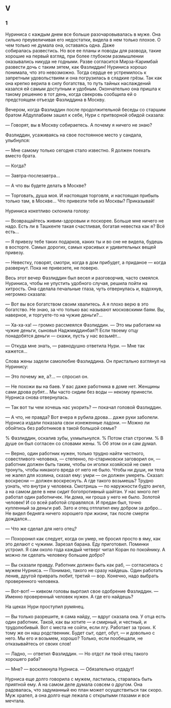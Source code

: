 ## V

### 1

Нуриниса с каждым днем все больше разочаровывалась в муже.
Она сильно преувеличивая его недостатки, видела в нем только плохое.
О чем только не думала она, оставаясь одна.
Даже собиралась развестись.
Но все ее планы и поводы для развода, такие хорошие на первый взгляд, при более глубоком размышлении оказывались никуда не годными.
Разве согласится Мирза-Каримбай развести дочь с таким зятем, как Фазлиддин!
Нуриниса хорошо понимала, что это невозможно.
Тогда сердце ее устремилось к запретным удовольствиям и она погрузилась в сладкие грёзы.
Так как она крепко верила в силу богатства, то путь тайных наслаждений казался ей самым доступным и удобным.
Окончательно она пришла к такому решению в тот день, когда свекровь сообщила ей о предстоящем отъезде Фазлиддина в Москву.

Вечером, когда Фазлиддин после продолжительной беседы со старшим братом Абдуллабаем зашел к себе, Нури с притворной обидой сказала:

— Говорят, вы в Москву собираетесь.
А почему я ничего не знаю?

Фазлиддин, усаживаясь на свое постоянное место у сандала, улыбнулся:

— Мне самому только сегодня стало известно.
Я должен поехать вместо брата.

— Когда?

— Завтра-послезавтра…

— А что вы будете делать в Москве?

— Торговать, душа моя.
И настоящая торговля, и настоящая прибыль только там, в Москве…
Что привезти тебе из Москвы?
Приказывай!

Нуриниса кокетливо склонила голову:

— Возвращайтесь живим-здоровым и поскорее.
Больше мне ничего не надо.
Есть ли в Ташкенте такая счастливая, богатая невестка как я?
Всё есть...

— Я привезу тебе таких подарков, каких ты и во сне не видела, будешь в восторге.
Самых дорогих, самых красивых и удивительных вещей привезу.

— Невестку, говорят, смотри, когда в дом прибудет, а приданое — когда развернут.
Пока не привезете, не поверю.

Весь этот вечер Фазлиддин был весел и разговорчив, часто смеялся.
Нуриниса, чтобы не упустить удобного случая, решила пойти на хитрость.
Она сделала печальные глаза, чуть отвернулась и, вздохнув, негромко сказала:

— Вот вы все богатством своим хвалитесь.
А я плохо верю в это богатство.
Не знаю, за что только вас называют московскими баям.
Вы, наверное, и торгуете-то на чужие деньги?…

— Ха-ха-ха! — громко рассмеялся Фазлиддин.
— Это мы работаем на чужие деньги, сыновья Наджмиддинбая?!
Если твоему отцу понадобятся деньги — скажи, пусть у нас возьмёт...

— Откуда мне знать, — равнодушно ответила Нури.
— Мне так кажется…

Слова жены задели самолюбие Фазлиддина.
Он пристально взглянул на Нуринису:

— Это почему же, а?... — спросил он.

— Не похожи вы на баев.
У вас даже работника в доме нет.
Женщины сами дрова рубят…
Мы часто сидим без воды — некому принести.
Нурниса снова отвернулась.

— Так вот ты чем хочешь нас укорить? — покачал головой Фазлиддин.

— А что, не правда?
Вот вчера я рубила дрова… даже руки заболели.
Нурниса издали показала свои изнеженные ладони.
— Можно ли обойтись без работников в такой большой семье?

% Фазлиддин, оскалив зубы, ухмыльнулся.
% Потом стал строгим.
% В душе он был согласен со словами жены.
% Об этом он и сам думал.

— Верно, один работник нужен, только трудно найти честного, совестливого человека, — степенно, по-стариковски заговорил он, — работник должен быть таким, чтобы он иголки хозяйской не смел тронуть, чтобы никакого вреда от него не было.
Чтобы ни души, ни тела не жалел для хозяина, сказал ему: умри — он должен умереть.
Сказал: воскресни — должен воскреснуть.
А где такого возьмешь?
Трудно узнать, что внутри у человека.
Смотришь — по наружности будто ангел, а на самом деле в нем сидит богопротивный шайтан.
У нас много лет работал один работничек.
Ни дома, ни гроша у него не было.
Золотой человек!
И со всей работой справлялся.
И предан был, точно купленный за деньги раб.
Зато и отец отплатил ему добром за добро…
Не видел бедняга ничего хорошего при жизни, так после смерти дождался...

— Что же сделал для него отец?

— Похоронил как следует, когда он умер, не бросил просто в яму, как это делают с чужими.
Зарезал барана.
Еду приготовил.
Поминки устроил.
Я сам около года каждый четверг читал Коран по покойнику.
А можно ли сделать человеку большее добро?

— Вы сказали правду.
Работник должен быть как раб, — согласилась с мужем Нурниса.
— Понимаю, такого не сразу найдешь.
Один работать ленив, другой приврать любит, третий — вор.
Конечно, надо выбрать проверенного человека.

— Вот-вот! — кивком головы вырпзил свое одобрение Фазлиддин.
— Именно проверенный человек нужен.
А где его найдешь?

На щеках Нури проступил румянец.

— Вы только разрешите, я сама найду, — вдруг сказала она.
У отца есть один работник.
Такой, как вы хотите — и смирный, и честный, и трудолюбивый.
Вот с места не сойти, если лгу.
Работает за троих.
К тому же он наш родственник.
Будет сыт, одет, обут, — и довольно с него.
Мы его и возьмем, хорошо?
Только, если пообещали, не отказывайтесь от своих слов!

— Ладно, — ответил Фазлиддин.
— Но отдст ли твой отец такого хорошего раба?

— Мне? — воскликнула Нурниса.
— Обязательно отдадут!

Нурниса еще долго говорила с мужем, ластилась, старалась быть приятной ему.
А на самом деле думала совсем о другом.
Она радовалась, что задуманный ею план может осуществиться так скоро.
Муж храпел, а она долго еще лежала с открытыми глазами и все мечтала.

